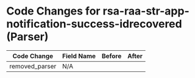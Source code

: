 # Code Changes for rsa-raa-str-app-notification-success-idrecovered (Parser)

| Code Change | Field Name | Before | After |
|-------------|------------|--------|-------|
| removed_parser | N/A |  |  |